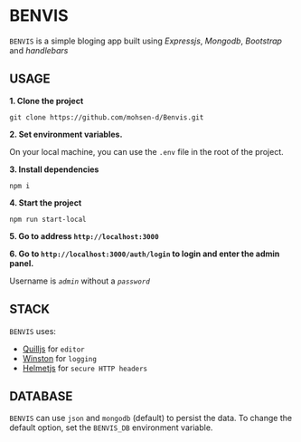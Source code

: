 # BENVIS

`BENVIS` is a simple bloging app built using _Expressjs_, _Mongodb_, _Bootstrap_ and _handlebars_

## USAGE

**1. Clone the project**

`git clone https://github.com/mohsen-d/Benvis.git`

**2. Set environment variables.**

On your local machine, you can use the `.env` file in the root of the project.

**3. Install dependencies**

`npm i`

**4. Start the project**

`npm run start-local`

**5. Go to address `http://localhost:3000`**

**6. Go to `http://localhost:3000/auth/login` to login and enter the admin panel.**

Username is _`admin`_ without a _`password`_

## STACK

`BENVIS` uses:

- [Quilljs](https://quilljs.com/) for `editor`
- [Winston](https://www.npmjs.com/package/winston) for `logging`
- [Helmetjs](https://helmetjs.github.io/) for `secure HTTP headers`

## DATABASE

`BENVIS` can use `json` and `mongodb` (default) to persist the data. To change the default option, set the `BENVIS_DB` environment variable.
